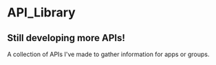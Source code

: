 # API_Library
## Still developing more APIs!
A collection of APIs I've made to gather information for apps or groups.
